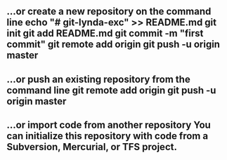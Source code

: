**…or create a new repository on the command line**
echo "# git-lynda-exc" >> README.md
git init
git add README.md
git commit -m "first commit"
git remote add origin
git push -u origin master
---

**…or push an existing repository from the command line**
git remote add origin 
git push -u origin master
---

**…or import code from another repository**
You can initialize this repository with code from a Subversion, Mercurial, or TFS project.
---